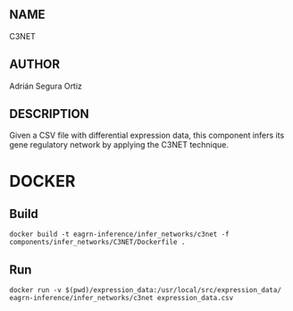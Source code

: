 ## NAME

C3NET

## AUTHOR

Adrián Segura Ortiz

## DESCRIPTION

Given a CSV file with differential expression data, this component infers its gene regulatory network by applying the C3NET technique.

# DOCKER

## Build

```
docker build -t eagrn-inference/infer_networks/c3net -f components/infer_networks/C3NET/Dockerfile .
```

## Run

```
docker run -v $(pwd)/expression_data:/usr/local/src/expression_data/ eagrn-inference/infer_networks/c3net expression_data.csv
```
